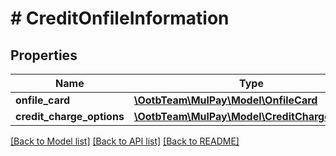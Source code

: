 # # CreditOnfileInformation

## Properties

Name | Type | Description | Notes
------------ | ------------- | ------------- | -------------
**onfile_card** | [**\OotbTeam\MulPay\Model\OnfileCard**](OnfileCard.md) |  |
**credit_charge_options** | [**\OotbTeam\MulPay\Model\CreditChargeOptions**](CreditChargeOptions.md) |  |

[[Back to Model list]](../../README.md#models) [[Back to API list]](../../README.md#endpoints) [[Back to README]](../../README.md)
